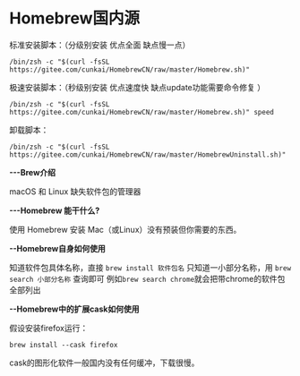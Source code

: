 # Homebrew国内源

标准安装脚本：（分级别安装 优点全面 缺点慢一点）


```
/bin/zsh -c "$(curl -fsSL https://gitee.com/cunkai/HomebrewCN/raw/master/Homebrew.sh)"

```

极速安装脚本：（秒级别安装 优点速度快 缺点update功能需要命令修复 ）


```
/bin/zsh -c "$(curl -fsSL https://gitee.com/cunkai/HomebrewCN/raw/master/Homebrew.sh)" speed

```

卸载脚本：


```
/bin/zsh -c "$(curl -fsSL https://gitee.com/cunkai/HomebrewCN/raw/master/HomebrewUninstall.sh)"

```



 **---Brew介绍** 

macOS 和 Linux 缺失软件包的管理器

 **---Homebrew 能干什么?** 

使用 Homebrew 安装 Mac（或Linux）没有预装但你需要的东西。

 **--Homebrew自身如何使用** 

知道软件包具体名称，直接 `brew install 软件包名`
只知道一小部分名称，用 `brew search 小部分名称` 查询即可
例如`brew search chrome`就会把带chrome的软件包全部列出

 **--Homebrew中的扩展cask如何使用** 

假设安装firefox运行： 

`brew install --cask firefox`

cask的图形化软件一般国内没有任何缓冲，下载很慢。



